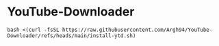 # YouTube-Downloader

```bash <(curl -fsSL https://raw.githubusercontent.com/Argh94/YouTube-Downloader/refs/heads/main/install-ytd.sh)```
